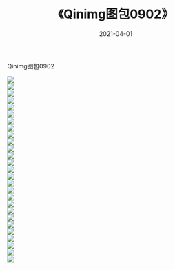 ﻿---
layout: post
title:  《Qinimg图包0902》
date:   2021-04-01
img: http://imgx.orgx.ga/Qinimg图包/Qinimg图包0902/000.jpg
categories: [美女, 清纯, 唯美]
---

Qinimg图包0902

 ![](http://imgx.orgx.ga/Qinimg图包/Qinimg图包0902/001.jpg) <br>![](http://imgx.orgx.ga/Qinimg图包/Qinimg图包0902/002.jpg) <br>![](http://imgx.orgx.ga/Qinimg图包/Qinimg图包0902/003.jpg) <br>![](http://imgx.orgx.ga/Qinimg图包/Qinimg图包0902/004.jpg) <br>![](http://imgx.orgx.ga/Qinimg图包/Qinimg图包0902/005.jpg) <br>![](http://imgx.orgx.ga/Qinimg图包/Qinimg图包0902/006.jpg) <br>![](http://imgx.orgx.ga/Qinimg图包/Qinimg图包0902/007.jpg) <br>![](http://imgx.orgx.ga/Qinimg图包/Qinimg图包0902/008.jpg) <br>![](http://imgx.orgx.ga/Qinimg图包/Qinimg图包0902/009.jpg) <br>![](http://imgx.orgx.ga/Qinimg图包/Qinimg图包0902/010.jpg) <br>![](http://imgx.orgx.ga/Qinimg图包/Qinimg图包0902/011.jpg) <br>![](http://imgx.orgx.ga/Qinimg图包/Qinimg图包0902/012.jpg) <br>![](http://imgx.orgx.ga/Qinimg图包/Qinimg图包0902/013.jpg) <br>![](http://imgx.orgx.ga/Qinimg图包/Qinimg图包0902/014.jpg) <br>![](http://imgx.orgx.ga/Qinimg图包/Qinimg图包0902/015.jpg) <br>![](http://imgx.orgx.ga/Qinimg图包/Qinimg图包0902/016.jpg) <br>![](http://imgx.orgx.ga/Qinimg图包/Qinimg图包0902/017.jpg) <br>![](http://imgx.orgx.ga/Qinimg图包/Qinimg图包0902/018.jpg) <br>![](http://imgx.orgx.ga/Qinimg图包/Qinimg图包0902/019.jpg) <br>![](http://imgx.orgx.ga/Qinimg图包/Qinimg图包0902/020.jpg) <br>![](http://imgx.orgx.ga/Qinimg图包/Qinimg图包0902/021.jpg) <br>![](http://imgx.orgx.ga/Qinimg图包/Qinimg图包0902/022.jpg) <br>![](http://imgx.orgx.ga/Qinimg图包/Qinimg图包0902/023.jpg) <br>![](http://imgx.orgx.ga/Qinimg图包/Qinimg图包0902/024.jpg) <br>![](http://imgx.orgx.ga/Qinimg图包/Qinimg图包0902/025.jpg) <br>![](http://imgx.orgx.ga/Qinimg图包/Qinimg图包0902/026.jpg) <br>![](http://imgx.orgx.ga/Qinimg图包/Qinimg图包0902/027.jpg) <br>
